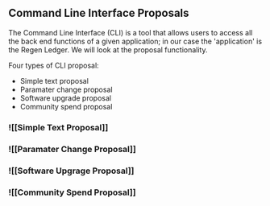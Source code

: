 
## Command Line Interface Proposals
The Command Line Interface (CLI) is a tool that allows users to access all the back end functions of a given application; in our case the 'application' is the Regen Ledger. We will look at the proposal functionality.

Four types of CLI proposal:  
- Simple text proposal
- Paramater change proposal
- Software upgrade proposal
- Community spend proposal

### ![[Simple Text Proposal]]
### ![[Paramater Change Proposal]]
### ![[Software Upgrage Proposal]]
### ![[Community Spend Proposal]]
